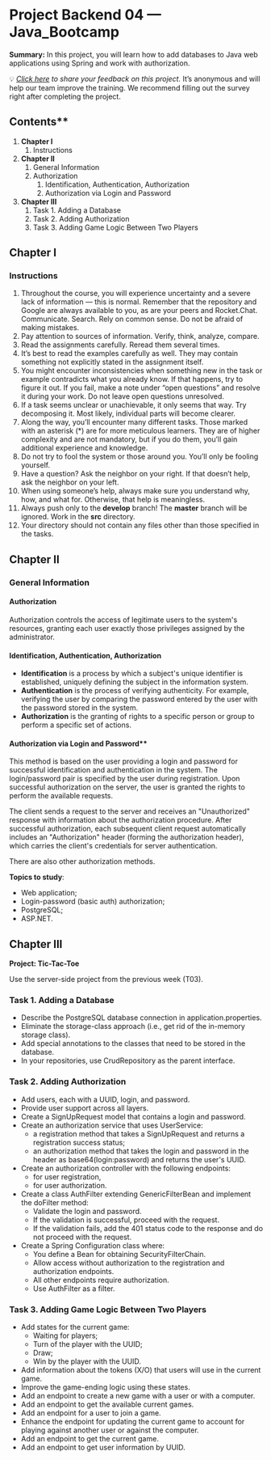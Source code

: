 ﻿# Project Backend 04 — Java_Bootcamp

**Summary:** In this project, you will learn how to add databases to Java web applications using Spring and work with authorization.

💡 *[Click here](https://new.oprosso.net/p/4cb31ec3f47a4596bc758ea1861fb624) to share your feedback on this project.* It’s anonymous and will help our team improve the training. We recommend filling out the survey right after completing the project.

## Contents**

1. **Chapter I**
   1. Instructions
1. **Chapter II**
   1. General Information
   1. Authorization
      1. Identification, Authentication, Authorization
      1. Authorization via Login and Password
1. **Chapter III**
   1. Task 1. Adding a Database
   1. Task 2. Adding Authorization
   1. Task 3. Adding Game Logic Between Two Players

## Chapter I

### Instructions

1. Throughout the course, you will experience uncertainty and a severe lack of information — this is normal. Remember that the repository and Google are always available to you, as are your peers and Rocket.Chat. Communicate. Search. Rely on common sense. Do not be afraid of making mistakes.
1. Pay attention to sources of information. Verify, think, analyze, compare.
1. Read the assignments carefully. Reread them several times.
1. It’s best to read the examples carefully as well. They may contain something not explicitly stated in the assignment itself.
1. You might encounter inconsistencies when something new in the task or example contradicts what you already know. If that happens, try to figure it out. If you fail, make a note under “open questions” and resolve it during your work. Do not leave open questions unresolved.
1. If a task seems unclear or unachievable, it only seems that way. Try decomposing it. Most likely, individual parts will become clearer.
1. Along the way, you’ll encounter many different tasks. Those marked with an asterisk (\*) are for more meticulous learners. They are of higher complexity and are not mandatory, but if you do them, you’ll gain additional experience and knowledge.
1. Do not try to fool the system or those around you. You’ll only be fooling yourself.
1. Have a question? Ask the neighbor on your right. If that doesn’t help, ask the neighbor on your left.
1. When using someone’s help, always make sure you understand why, how, and what for. Otherwise, that help is meaningless.
1. Always push only to the **develop** branch! The **master** branch will be ignored. Work in the **src** directory.
1. Your directory should not contain any files other than those specified in the tasks.

## Chapter II

### General Information

#### Authorization

Authorization controls the access of legitimate users to the system's resources, granting each user exactly those privileges assigned by the administrator.

#### Identification, Authentication, Authorization

- **Identification** is a process by which a subject's unique identifier is established, uniquely defining the subject in the information system.
- **Authentication** is the process of verifying authenticity. For example, verifying the user by comparing the password entered by the user with the password stored in the system.
- **Authorization** is the granting of rights to a specific person or group to perform a specific set of actions.

#### Authorization via Login and Password**

This method is based on the user providing a login and password for successful identification and authentication in the system. The login/password pair is specified by the user during registration. Upon successful authorization on the server, the user is granted the rights to perform the available requests.

The client sends a request to the server and receives an "Unauthorized" response with information about the authorization procedure. After successful authorization, each subsequent client request automatically includes an "Authorization" header (forming the authorization header), which carries the client's credentials for server authentication.

There are also other authorization methods.

**Topics to study**:

- Web application;
- Login-password (basic auth) authorization;
- PostgreSQL;
- ASP.NET.

## Chapter III

**Project: Tic-Tac-Toe**

Use the server-side project from the previous week (T03).

### Task 1. Adding a Database

- Describe the PostgreSQL database connection in application.properties.
- Eliminate the storage-class approach (i.e., get rid of the in-memory storage class).
- Add special annotations to the classes that need to be stored in the database.
- In your repositories, use CrudRepository as the parent interface.

### Task 2. Adding Authorization

- Add users, each with a UUID, login, and password.
- Provide user support across all layers.
- Create a SignUpRequest model that contains a login and password.
- Create an authorization service that uses UserService:
  - a registration method that takes a SignUpRequest and returns a registration success status;
  - an authorization method that takes the login and password in the header as base64(login:password) and returns the user's UUID.
- Create an authorization controller with the following endpoints:
  - for user registration,
  - for user authorization.
- Create a class AuthFilter extending GenericFilterBean and implement the doFilter method:
  - Validate the login and password.
  - If the validation is successful, proceed with the request.
  - If the validation fails, add the 401 status code to the response and do not proceed with the request.
- Create a Spring Configuration class where:
  - You define a Bean for obtaining SecurityFilterChain.
  - Allow access without authorization to the registration and authorization endpoints.
  - All other endpoints require authorization.
  - Use AuthFilter as a filter.

### Task 3. Adding Game Logic Between Two Players

- Add states for the current game:
  - Waiting for players;
  - Turn of the player with the UUID;
  - Draw;
  - Win by the player with the UUID.
- Add information about the tokens (X/O) that users will use in the current game.
- Improve the game-ending logic using these states.
- Add an endpoint to create a new game with a user or with a computer.
- Add an endpoint to get the available current games.
- Add an endpoint for a user to join a game.
- Enhance the endpoint for updating the current game to account for playing against another user or against the computer.
- Add an endpoint to get the current game.
- Add an endpoint to get user information by UUID.